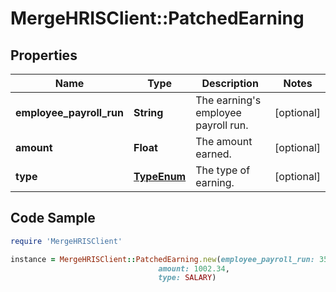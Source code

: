# MergeHRISClient::PatchedEarning

## Properties

Name | Type | Description | Notes
------------ | ------------- | ------------- | -------------
**employee_payroll_run** | **String** | The earning&#39;s employee payroll run. | [optional] 
**amount** | **Float** | The amount earned. | [optional] 
**type** | [**TypeEnum**](TypeEnum.md) | The type of earning. | [optional] 

## Code Sample

```ruby
require 'MergeHRISClient'

instance = MergeHRISClient::PatchedEarning.new(employee_payroll_run: 35347df1-95e7-46e2-93cc-66f1191edca5,
                                 amount: 1002.34,
                                 type: SALARY)
```


